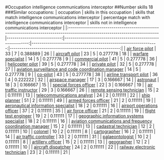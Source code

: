 #Occupation intelligence communications interceptor
##Number skills 18
###Similar occupations:
| occupation                                                                                                                  |   skills in this occupation |   skills that match intelligence communications interceptor |   percentage match with intelligence communications interceptor |   skills not in intelligence communications interceptor |
|:----------------------------------------------------------------------------------------------------------------------------|----------------------------:|------------------------------------------------------------:|----------------------------------------------------------------:|--------------------------------------------------------:|
| [air force pilot](air_force_pilot.md)                                                                                       |                          33 |                                                           7 |                                                        0.388889 |                                                      26 |
| [aircraft pilot](aircraft_pilot.md)                                                                                         |                          23 |                                                           5 |                                                        0.277778 |                                                      18 |
| [warfare specialist](warfare_specialist.md)                                                                                 |                          14 |                                                           5 |                                                        0.277778 |                                                       9 |
| [commercial pilot](commercial_pilot.md)                                                                                     |                          41 |                                                           5 |                                                        0.277778 |                                                      36 |
| [helicopter pilot](helicopter_pilot.md)                                                                                     |                          39 |                                                           5 |                                                        0.277778 |                                                      34 |
| [private pilot](private_pilot.md)                                                                                           |                          32 |                                                           5 |                                                        0.277778 |                                                      27 |
| [aviation surveillance and code coordination manager](aviation_surveillance_and_code_coordination_manager.md)               |                          14 |                                                           5 |                                                        0.277778 |                                                       9 |
| [co-pilot](co-pilot.md)                                                                                                     |                          43 |                                                           5 |                                                        0.277778 |                                                      38 |
| [airline transport pilot](airline_transport_pilot.md)                                                                       |                          36 |                                                           4 |                                                        0.222222 |                                                      32 |
| [airspace manager](airspace_manager.md)                                                                                     |                          17 |                                                           3 |                                                        0.166667 |                                                      14 |
| [astronaut](astronaut.md)                                                                                                   |                          18 |                                                           3 |                                                        0.166667 |                                                      15 |
| [special forces officer](special_forces_officer.md)                                                                         |                          22 |                                                           3 |                                                        0.166667 |                                                      19 |
| [air traffic instructor](air_traffic_instructor.md)                                                                         |                          29 |                                                           3 |                                                        0.166667 |                                                      26 |
| [remote sensing technician](remote_sensing_technician.md)                                                                   |                          15 |                                                           2 |                                                        0.111111 |                                                      13 |
| [telecommunications analyst](telecommunications_analyst.md)                                                                 |                          24 |                                                           2 |                                                        0.111111 |                                                      22 |
| [ship planner](ship_planner.md)                                                                                             |                          51 |                                                           2 |                                                        0.111111 |                                                      49 |
| [armed forces officer](armed_forces_officer.md)                                                                             |                          21 |                                                           2 |                                                        0.111111 |                                                      19 |
| [aeronautical information specialist](aeronautical_information_specialist.md)                                               |                          18 |                                                           2 |                                                        0.111111 |                                                      16 |
| [airport operations officer](airport_operations_officer.md)                                                                 |                          37 |                                                           2 |                                                        0.111111 |                                                      35 |
| [air force officer](air_force_officer.md)                                                                                   |                          21 |                                                           2 |                                                        0.111111 |                                                      19 |
| [flight test engineer](flight_test_engineer.md)                                                                             |                          19 |                                                           2 |                                                        0.111111 |                                                      17 |
| [geographic information systems specialist](geographic_information_systems_specialist.md)                                   |                          18 |                                                           2 |                                                        0.111111 |                                                      16 |
| [aviation communications and frequency coordination manager](aviation_communications_and_frequency_coordination_manager.md) |                          15 |                                                           2 |                                                        0.111111 |                                                      13 |
| [cadastral technician](cadastral_technician.md)                                                                             |                          12 |                                                           2 |                                                        0.111111 |                                                      10 |
| [colonel](colonel.md)                                                                                                       |                          10 |                                                           2 |                                                        0.111111 |                                                       8 |
| [cartographer](cartographer.md)                                                                                             |                          16 |                                                           2 |                                                        0.111111 |                                                      14 |
| [air traffic controller](air_traffic_controller.md)                                                                         |                          33 |                                                           2 |                                                        0.111111 |                                                      31 |
| [palaeontologist](palaeontologist.md)                                                                                       |                          10 |                                                           2 |                                                        0.111111 |                                                       8 |
| [artillery officer](artillery_officer.md)                                                                                   |                          15 |                                                           2 |                                                        0.111111 |                                                      13 |
| [geographer](geographer.md)                                                                                                 |                          12 |                                                           2 |                                                        0.111111 |                                                      10 |
| [aircraft dispatcher](aircraft_dispatcher.md)                                                                               |                          24 |                                                           2 |                                                        0.111111 |                                                      22 |
| [railway electronic technician](railway_electronic_technician.md)                                                           |                          23 |                                                           2 |                                                        0.111111 |                                                      21 |

